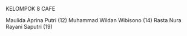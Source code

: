 KELOMPOK 8 CAFE

Maulida Aprina Putri 	    	(12)
Muhammad Wildan Wibisono   	(14)
Rasta Nura Rayani Saputri		(19)
